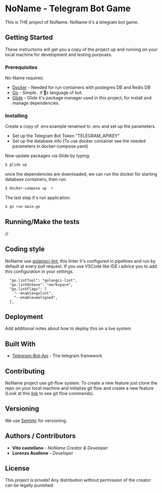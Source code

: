 # NoName - Telegram Bot Game

This is THE project of NoName. NoName it's a telegram bot game.

## Getting Started

These instructions will get you a copy of the project up and running on your local machine for development and testing purposes.

### Prerequisites

No-Name requires:

- [Docker](https://www.docker.com/) - Needed for run containers with postegres DB and Redis DB
- [Go](https://golang.org/) - Simple.. it's language of bot.
- [Glide](https://github.com/Masterminds/glide/blob/master/README.md) - Glide it's package manager used in this project, for install and manage dependencies.

### Installing

Create a copy of .env.example renamed to .env and set up the parameters.

- Set up the Telegram Bot Token "TELEGRAM_APIKEY"
- Set up the database info (To use docker container see the needed parameters in docker-compose.yaml)

Now update packages via Glide by typing:

```sh
$ glide up
```

once the dependencies are downloaded, we can run the docker for starting database containers, then run:

```sh
$ docker-compose up -d
```

The last step it's run application:

```sh
$ go run main.go
```

## Running/Make the tests

//

## Coding style

NoName use [golangci-lint](https://github.com/golangci/golangci-lint), this linter it's configured in pipelines and run by default at every pull request.
If you use VSCode like IDE i advice you to add this configuration in your settings.

```
  "go.lintTool": "golangci-lint",
  "go.lintOnSave": "workspace",
  "go.lintFlags": [
    "--enable=golint",
    "--enable=maligned",
  ],
```

## Deployment

Add additional notes about how to deploy this on a live system

## Built With

- [Telegram-Bot-Api](https://github.com/go-telegram-bot-api/telegram-bot-api) - The telegram framework

## Contributing

NoName project use git-flow system.
To create a new feature just clone the repo on your local machine and initialize git flow and create a new feature (Look at this [link](https://danielkummer.github.io/git-flow-cheatsheet/) to see git flow commands).

## Versioning

We use [SemVer](http://semver.org/) for versioning.

## Authors / Contributors

- **Vito castellano** - _NoName Creator & Developer_
- **Lorenzo Avallone** - _Developer_

## License

This project is private! Any distribution without permission of the creator can be legally punished.
